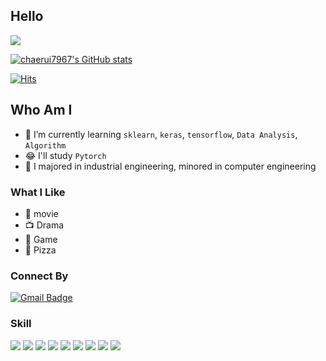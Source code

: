 ## Hello

[<img align='center' src="http://mazassumnida.wtf/api/v2/generate_badge?boj=rkskd7967">](https://solved.ac/profile/rkskd7967)

[![chaerui7967's GitHub stats](https://github-readme-stats.vercel.app/api?username=chaerui7967)](https://github.com/chaerui7967)

[![Hits](https://hits.seeyoufarm.com/api/count/incr/badge.svg?url=https%3A%2F%2Fgithub.com%2Fgjbae1212%2Fhit-counter)](https://github.com/chaerui7967/)                                     

## Who Am I

- 🌱 I’m currently learning `sklearn`, `keras`, `tensorflow`, `Data Analysis`, `Algorithm`
- 😂 I'll study `Pytorch`
- 🥇 I majored in industrial engineering, minored in computer engineering

### What I Like

- 🎥 movie
- 📺 Drama
- 🔵 Game
- 🍕 Pizza

### Connect By
[![Gmail Badge](https://img.shields.io/badge/Gmail-D14836?style=flat&logo=Gmail&logoColor=white)](mailto:chaerui7967@gmail.com)


### Skill
[<img src="https://img.shields.io/badge/-python-brightgreen">](https://docs.python.org/ko/3/) [<img src="https://img.shields.io/badge/-sklearn-brightgreen">](https://www.kite.com/python/docs/sklearn)
[<img src="https://img.shields.io/badge/-keras-brightgreen">](https://keras.io/ko/)
[<img src="https://img.shields.io/badge/-tensorflow-brightgreen">](https://github.com/tensorflow/tensorflow)
[<img src="https://img.shields.io/badge/-Django-brightgreen">](https://www.djangoproject.com/)
[<img src="https://img.shields.io/badge/-HTML-brightgreen">](https://devdocs.io/html/)
[<img src="https://img.shields.io/badge/-SQL-brightgreen">](https://dev.mysql.com/doc/)
[<img src="https://img.shields.io/badge/-R-brightgreen">](https://www.r-project.org/other-docs.html)
[<img src="https://img.shields.io/badge/-Java-brightgreen">](https://docs.oracle.com/javase/7/docs/api/)



